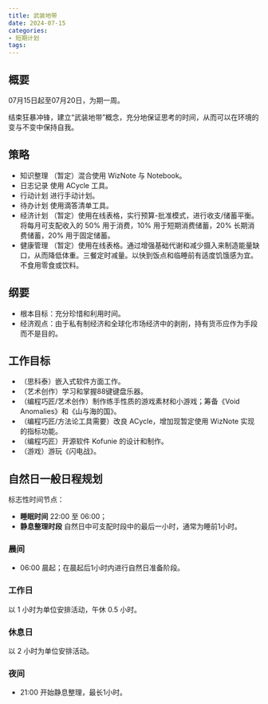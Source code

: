 ```yaml
---
title: 武装地带
date: 2024-07-15
categories:
- 短期计划
tags:
---
```


## 概要

07月15日起至07月20日，为期一周。

结束狂暴冲锋，建立“武装地带”概念，充分地保证思考的时间，从而可以在环境的变与不变中保持自我。

## 策略

- 知识整理 （暂定）混合使用 WizNote 与 Notebook。
- 日志记录 使用 ACycle 工具。
- 行动计划 进行手动计划。
- 待办计划 使用滴答清单工具。
- 经济计划 （暂定）使用在线表格，实行预算-批准模式，进行收支/储蓄平衡。将每月可支配收入的 50% 用于消费，10% 用于短期消费储蓄，20% 长期消费储蓄，20% 用于固定储蓄。
- 健康管理 （暂定）使用在线表格。通过增强基础代谢和减少摄入来制造能量缺口，从而降低体重。三餐定时减量。以快到饭点和临睡前有适度饥饿感为宜。不食用零食或饮料。

## 纲要

- 根本目标：充分珍惜和利用时间。
- 经济观点：由于私有制经济和全球化市场经济中的剥削，持有货币应作为手段而不是目的。

## 工作目标

- （思科泰）嵌入式软件方面工作。
- （艺术创作）学习和掌握88键键盘乐器。
- （编程巧匠/艺术创作）制作练手性质的游戏素材和小游戏；筹备《Void Anomalies》和《山与海的国》。
- （编程巧匠/方法论工具需要）改良 ACycle，增加现暂定使用 WizNote 实现的指标功能。
- （编程巧匠）开源软件 Kofunie 的设计和制作。
- （游戏）游玩《闪电战》。

## 自然日一般日程规划

标志性时间节点：

- **睡眠时间** 22:00 至 06:00；
- **静息整理时段** 自然日中可支配时段中的最后一小时，通常为睡前1小时。

### 晨间

- 06:00 晨起；在晨起后1小时内进行自然日准备阶段。

### 工作日

以 1 小时为单位安排活动，午休 0.5 小时。

### 休息日

以 2 小时为单位安排活动。

### 夜间

- 21:00 开始静息整理，最长1小时。
